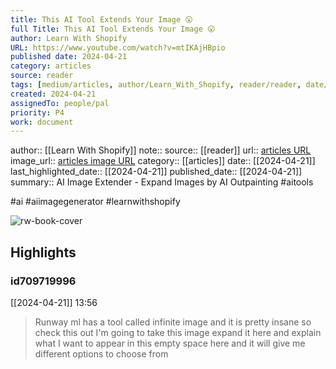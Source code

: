 ```yaml
---
title: This AI Tool Extends Your Image 😮
full Title: This AI Tool Extends Your Image 😮
author: Learn With Shopify
URL: https://www.youtube.com/watch?v=mtIKAjHBpio
published date: 2024-04-21
category: articles
source: reader
tags: [medium/articles, author/Learn_With_Shopify, reader/reader, date/2024-04-21, area/reader]
created: 2024-04-21
assignedTo: people/pal
priority: P4
work: document
---
```

author:: [[Learn With Shopify]]
note:: 
source:: [[reader]]
url:: [articles URL](https://www.youtube.com/watch?v=mtIKAjHBpio)
image_url:: [articles image URL](https://i.ytimg.com/vi/mtIKAjHBpio/maxresdefault.jpg?sqp=-oaymwEoCIAKENAF8quKqQMcGADwAQH4AbYIgAKAD4oCDAgAEAEYciBPKDswDw==&rs=AOn4CLDOJ7fcdzS7eJF6ot_K634lANS07g)
category:: [[articles]]
date:: [[2024-04-21]]
last_highlighted_date:: [[2024-04-21]]
published_date:: [[2024-04-21]]
summary:: AI Image Extender - Expand Images by AI Outpainting #aitools 



#ai 
#aiimagegenerator 
#learnwithshopify


![rw-book-cover](https://i.ytimg.com/vi/mtIKAjHBpio/maxresdefault.jpg?sqp=-oaymwEoCIAKENAF8quKqQMcGADwAQH4AbYIgAKAD4oCDAgAEAEYciBPKDswDw==&rs=AOn4CLDOJ7fcdzS7eJF6ot_K634lANS07g)

## Highlights
### id709719996
[[2024-04-21]] 13:56
> Runway ml has a tool called infinite image and it is pretty insane so check this out I'm going to take this image expand it here and explain what I want to appear in this empty space here and it will give me different options to choose from


